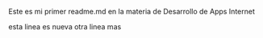 Este es mi primer
readme.md
en la materia
de Desarrollo de Apps Internet

esta linea es nueva
otra linea mas
